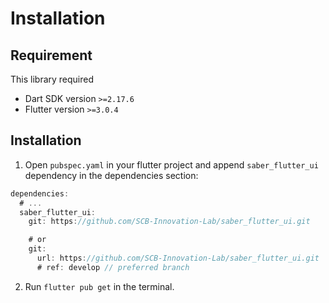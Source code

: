 # Installation

## Requirement

This library required

- Dart SDK version `>=2.17.6`
- Flutter version `>=3.0.4`

## Installation

1. Open `pubspec.yaml` in your flutter project and append `saber_flutter_ui` dependency in the dependencies section:

```jsx title="pubspec.yaml"
dependencies:
  # ...
  saber_flutter_ui:
    git: https://github.com/SCB-Innovation-Lab/saber_flutter_ui.git

    # or
    git:
      url: https://github.com/SCB-Innovation-Lab/saber_flutter_ui.git
      # ref: develop // preferred branch
```

2. Run `flutter pub get` in the terminal.
